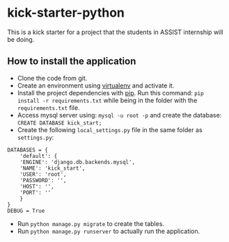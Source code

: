 # kick-starter-python
This is a kick starter for a project that the students in ASSIST internship will be doing.

How to install the application
------------------------------

- Clone the code from git.
- Create an environment using [virtualenv](https://virtualenv.pypa.io/en/latest/) and activate it.
- Install the project dependencies with [pip](https://pip.pypa.io/en/latest/installing.html). Run this command: `pip install -r requirements.txt` while being in the folder with the `requirements.txt` file.
- Access mysql server using: `mysql -u root -p` and create the database: `CREATE DATABASE kick_start;`
- Create the following `local_settings.py` file in the same folder as `settings.py`:
```
DATABASES = {
    'default': {
    'ENGINE': 'django.db.backends.mysql',
    'NAME': 'kick_start',
    'USER': 'root',
    'PASSWORD': '',
    'HOST': '',
    'PORT': ''
    }
}
DEBUG = True
```
- Run `python manage.py migrate` to create the tables.
- Run `python manage.py runserver` to actually run the application.
